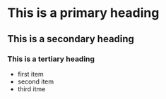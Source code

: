 # This is a primary heading
## This is a secondary heading
### This is a tertiary heading
* first item
* second item
* third itme
